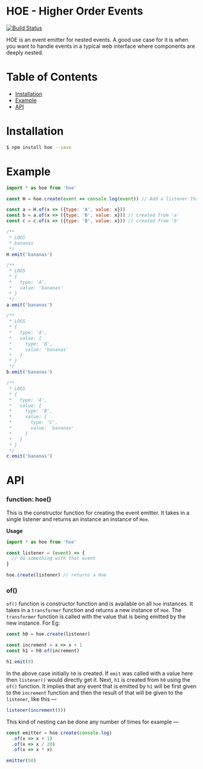# HOE - Higher Order Events

[![Build Status](https://travis-ci.org/tusharmath/hoe.svg?branch=master)](https://travis-ci.org/tusharmath/hoe)

<!--
understands components
-->

HOE is an event emitter for nested events. A good use case for it is when you want to handle events in a typical web interface where components are deeply nested.

 [react]:    https://facebook.github.io/react/docs/hello-world.html
 [redux]:    http://redux.js.org/docs/introduction/
 [reducers]: http://redux.js.org/docs/basics/Reducers.html

# Table of Contents

- [Installation](#installation)
- [Example](#example)
- [API](#api)

# Installation

```bash
$ npm install hoe --save
```

# Example

```js
import * as hoe from 'hoe'

const H = hoe.create(event => console.log(event)) // Add a listener that logs

const a = H.of(x => ({type: 'A', value: x}))
const b = a.of(x => ({type: 'B', value: x})) // created from 'a'
const c = c.of(x => ({type: 'B', value: x})) // created from 'b'

/**
 * LOGS
 * bananas
 */
H.emit('bananas')

/**
 * LOGS
 * {
 *   type: 'A',
 *   value: 'bananas'
 * }
 */
a.emit('bananas')

/**
 * LOGS
 * {
 *   type: 'A',
 *   value: {
 *     type: 'B',
 *     value: 'bananas'
 *   }
 * }
 */
b.emit('bananas')

/**
 * LOGS
 * {
 *   type: 'A',
 *   value: {
 *     type: 'B',
 *     value: {
 *       type: 'C',
 *       value: 'bananas'
 *     }
 *   }
 * }
 */
c.emit('bananas')
```
# API

### function: hoe()

This is the constructor function for creating the event emitter. It takes in a single listener and returns an instance an instance of `Hoe`.

**Usage**
```js
import * as hoe from 'hoe'

const listener = (event) => {
  // do something with that event
}

hoe.create(listener) // returns a Hoe
```

### of()

`of()` function is constructor function and is available on all `hoe` instances. It takes in a `transformer` function and returns a new instance of `Hoe`.
 The `transformer` function is called with the value that is being emitted by the new instance. For Eg:

 ```js
const h0 = hoe.create(listener)

const increment = x => x + 1
const h1 = h0.of(increment)

h1.emit(9)
```

In the above case initially `h0` is created. If `emit` was called with a value here then `listener()` would directly get it.
Next, `h1` is created from `h0` using the `of()` function. It implies that any event that is emitted by `h1` will be first given to the `increment` function and then the result of that will be given to the `listener`, like this —

```js
listener(increment(9))
```
This kind of nesting can be done any number of times for example —

```js
const emitter = hoe.create(console.log)
  .of(x => x + 1)
  .of(x => x / 20)
  .of(x => x * x)

emitter(50) 
```
